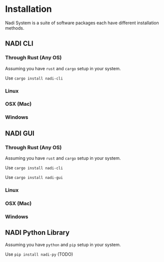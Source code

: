 # Installation

Nadi System is a suite of software packages each have different installation methods.


## NADI CLI
### Through Rust (Any OS)
Assuming you have `rust` and `cargo` setup in your system.

Use `cargo install nadi-cli`

### Linux
### OSX (Mac)
### Windows

## NADI GUI
### Through Rust (Any OS)
Assuming you have `rust` and `cargo` setup in your system.

Use `cargo install nadi-cli`

Use `cargo install nadi-gui`

### Linux
### OSX (Mac)
### Windows


## NADI Python Library
Assuming you have `python` and `pip` setup in your system.

Use `pip install nadi-py` (TODO)

